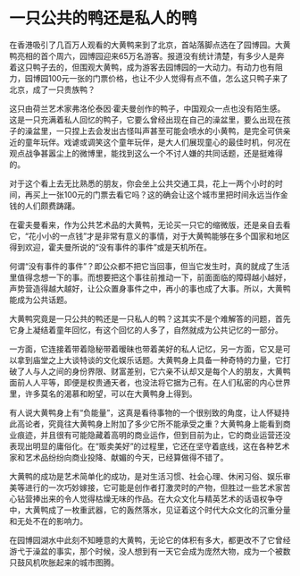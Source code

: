 # 一只公共的鸭还是私人的鸭

在香港吸引了几百万人观看的大黄鸭来到了北京，首站落脚点选在了园博园。大黄鸭亮相的首个周六，园博园迎来65万名游客。报道没有统计清楚，有多少人是奔着这只鸭子去的，但围观大黄鸭，成为游客去园博园的一大动力。有动力也有阻力，园博园100元一张的门票价格，也让不少人觉得有点不值，怎么这只鸭子来了北京，成了一只贵族鸭？ 

这只由荷兰艺术家弗洛伦泰因·霍夫曼创作的鸭子，中国观众一点也没有陌生感。这是一只充满着私人回忆的鸭子，它要么曾经出现在自己的澡盆里，要么出现在孩子的澡盆里，一只捏上去会发出古怪叫声甚至可能会喷水的小黄鸭，是完全可供亲近的童年玩伴。戏谑或调笑这个童年玩伴，是大人们展现童心的最佳时机，何况在观点战争甚嚣尘上的微博里，能找到这么一个不讨人嫌的共同话题，还是挺难得的。 

对于这个看上去无比熟悉的朋友，你会坐上公共交通工具，花上一两个小时的时间，再买上一张100元的门票去看它吗？这的确会让这个城市里把时间永远当作金钱的人们颇费踌躇。 

在霍夫曼看来，作为公共艺术品的大黄鸭，无论买一只它的缩微版，还是亲自去看它，“花小小的一点钱”才是非常有意义的事情，对于大黄鸭能够在多个国家和地区得到欢迎，霍夫曼所说的“没有事件的事件”或是天机所在。 

何谓“没有事件的事件”？即公众都不把它当回事，但当它发生时，真的就成了生活里值得念想一下的事。而想要把这个事往前推动一下，前面面临的障碍越小越好，声势营造得越大越好，让公众置身事件之中，再小的事也成了大事。所以，大黄鸭能成为公共话题。 

大黄鸭究竟是一只公共的鸭还是一只私人的鸭？这其实不是个难解答的问题，首先它身上凝结着童年回忆，有这个回忆的人多了，自然就成为公共记忆的一部分。 

一方面，它连接着带着隐秘带着暧昧也带着美好的私人记忆，另一方面，它又是可以拿到庙堂之上大谈特谈的文化娱乐话题。大黄鸭身上具备一种奇特的力量，它打破了人与人之间的身份界限、财富差别，它六亲不认却又是每个人的朋友，大黄鸭面前人人平等，即便是权贵通天者，也没法将它据为己有。在人们私密的内心世界里，许多莫名的渴慕和盼望，可以在大黄鸭身上得到。 

有人说大黄鸭身上有“负能量”，这真是看待事物的一个很别致的角度，让人怀疑持此高论者，究竟往大黄鸭身上附加了多少它所不能承受之重？大黄鸭身上能看到商业痕迹，并且很有可能隐藏着高明的商业运作，但到目前为止，它的商业运营还没表现出明显的庸俗化。在“贩卖美好”的过程里，它还在坚守着底线，这在各种艺术家和艺术品纷纷向商业投降、献媚的今天，已经算做得不错了。 

大黄鸭的成功是艺术简单化的成功，是对生活习惯、社会心理、休闲习俗、娱乐审美等进行的一次巧妙嫁接，它可能是创作者打激灵时的产物，但胜过一些艺术家苦心钻营捧出来的令人觉得枯燥无味的作品。在大众文化与精英艺术的话语权争夺中，大黄鸭成了一枚重武器，它的轰然落水，见证着这个时代大众文化的沉重分量和无处不在的影响力。 

在园博园湖水中此刻不知睡意的大黄鸭，无论它的体积有多大，都更改不了它曾经游弋于澡盆的事实，那个时候，没人想到有一天它会成为庞然大物，成为一个被数只鼓风机吹胀起来的城市图腾。